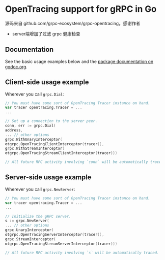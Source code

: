 # OpenTracing support for gRPC in Go

源码来自 github.com/grpc-ecosystem/grpc-opentracing，感谢作者

* server端增加了过滤 grpc 健康检查

## Documentation

See the basic usage examples below and the [package documentation on
godoc.org](https://godoc.org/github.com/grpc-ecosystem/grpc-opentracing/go/otgrpc).

## Client-side usage example

Wherever you call `grpc.Dial`:

```go
// You must have some sort of OpenTracing Tracer instance on hand.
var tracer opentracing.Tracer = ...
...

// Set up a connection to the server peer.
conn, err := grpc.Dial(
address,
... // other options
grpc.WithUnaryInterceptor(
otgrpc.OpenTracingClientInterceptor(tracer)),
grpc.WithStreamInterceptor(
otgrpc.OpenTracingStreamClientInterceptor(tracer)))

// All future RPC activity involving `conn` will be automatically traced.
```

## Server-side usage example

Wherever you call `grpc.NewServer`:

```go
// You must have some sort of OpenTracing Tracer instance on hand.
var tracer opentracing.Tracer = ...
...

// Initialize the gRPC server.
s := grpc.NewServer(
... // other options
grpc.UnaryInterceptor(
otgrpc.OpenTracingServerInterceptor(tracer)),
grpc.StreamInterceptor(
otgrpc.OpenTracingStreamServerInterceptor(tracer)))

// All future RPC activity involving `s` will be automatically traced.
```

